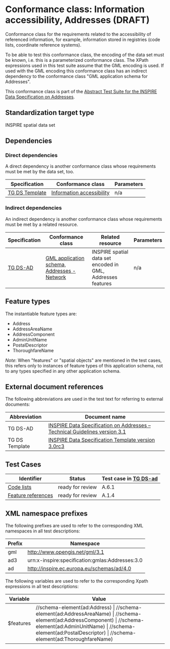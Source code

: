 # Conformance class: Information accessibility, Addresses (DRAFT)

Conformance class for the requirements related to the accessibility of referenced information, for example, information stored in registries (code lists, coordinate reference systems).

To be able to test this conformance class, the encoding of the data set must be known, i.e. this is a parameterized conformance class. The XPath expressions used in this test suite assume that the GML encoding is used. If used with the GML encoding this conformance class has an indirect dependency to the conformance class "GML application schema for Addresses".

This conformance class is part of the [Abstract Test Suite for the INSPIRE Data Specification on Addresses](http://inspire.ec.europa.eu/id/ats/data-ad/3.1).

## Standardization target type

INSPIRE spatial data set

## Dependencies

### Direct dependencies

A direct dependency is another conformance class whose requirements must be met by the data set, too.

| Specification | Conformance class | Parameters | 
| ------------- | ----------------- | ---------- |
| [TG DS Template](http://inspire.ec.europa.eu/id/ats/data-ad/3.1/ad-ia/README#ref_TG_DS_tmpl) | [Information accessibility](http://inspire.ec.europa.eu/id/ats/data/3.0rc3/information-accessibility) | n/a |

### Indirect dependencies

An indirect dependency is another conformance class whose requirements must be met by a related resource.

| Specification | Conformance class | Related resource | Parameters |
| ------------- | ----------------- | ---------------- | ---------- |
| [TG DS-AD](http://inspire.ec.europa.eu/id/ats/data-ad/3.1/ad-ia/README#ref_TG_DS_AD) | [GML application schema, Addresses - Network](http://inspire.ec.europa.eu/id/ats/data-ad/3.1/ad-gml) | INSPIRE spatial data set encoded in GML, Addresses features | n/a |
 
## Feature types <a name="feature-types"></a>

The instantiable feature types are:

* Address
* AddressAreaName
* AddressComponent
* AdminUnitName
* PostalDescriptor
* ThoroughfareName

*Note*: When "features" or "spatial objects" are mentioned in the test cases, this refers only to instances of feature types of this application schema, not to any types specified in any other application schema.

## External document references

The following abbreviations are used in the test text for referring to external documents:

Abbreviation                     | Document name
-------------------------------- | --------------------------------------------------
TG DS-AD <a name="ref_TG_DS_ad"></a>   | [INSPIRE Data Specification on Addresses – Technical Guidelines version 3.1](http://inspire.ec.europa.eu/documents/Data_Specifications/INSPIRE_DataSpecification_AD_v3.1.pdf)
TG DS Template <a name="ref_TG_DS_tmpl"></a>   | [INSPIRE Data Specification Template version 3.0rc3](http://inspire.jrc.ec.europa.eu/documents/Data_Specifications/INSPIRE_DataSpecification_Template_v3.0rc3.pdf)

## Test Cases

| Identifier                                                        | Status   | Test case in [TG DS-ad](#ref_TG_DS_ad)  |
| ----------------------------------------------------------------- | -------- | ------------ |
| [Code lists](http://inspire.ec.europa.eu/id/ats/data-ad/3.1/ad-ia/code-list)  | ready for review  | A.6.1 |
| [Feature references](http://inspire.ec.europa.eu/id/ats/data-ad/3.1/hy-ad/features)  | ready for review  | A.1.4 |

## XML namespace prefixes <a name="namespaces"></a>

The following prefixes are used to refer to the corresponding XML namespaces in all test descriptions:

Prefix         | Namespace
-------------- | -------------------------------------------------
gml            | http://www.opengis.net/gml/3.1
ad3            | urn:x-inspire:specification:gmlas:Addresses:3.0
ad             | http://inspire.ec.europa.eu/schemas/ad/4.0

The following variables are used to refer to the corresponding Xpath expressions in all test descriptions:

Variable       | Value
-------------- | -------------------------------------------------
$features      |  //schema-element(ad:Address) \| //schema-element(ad:AddressAreaName) \| //schema-element(ad:AddressComponent) \| //schema-element(ad:AdminUnitName) \| //schema-element(ad:PostalDescriptor) \| //schema-element(ad:ThoroughfareName) 
